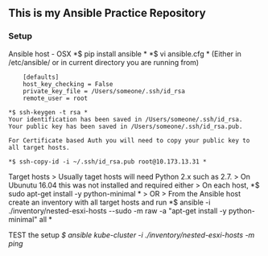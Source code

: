 ## This is my Ansible Practice Repository

### Setup
 
 Ansible host - OSX
	*$ pip install ansible *
	*$ vi ansible.cfg *    (Either in /etc/ansible/ or in current directory you are running from)


		[defaults]
		host_key_checking = False
		private_key_file = /Users/someone/.ssh/id_rsa
		remote_user = root

	*$ ssh-keygen -t rsa *
	Your identification has been saved in /Users/someone/.ssh/id_rsa.
	Your public key has been saved in /Users/someone/.ssh/id_rsa.pub.
  
  	For Certificate based Auth you will need to copy your public key to all target hosts.

  	*$ ssh-copy-id -i ~/.ssh/id_rsa.pub root@10.173.13.31 *
  	
  Target hosts
  	> Usually taget hosts will need Python 2.x such as 2.7. 
  	> On Ubunutu 16.04 this was not installed and required either
  	> On each host, 
  	*$ sudo apt-get install -y python-minimal *
  	>	OR
  	> From the Ansible host create an inventory with all target hosts and run 
  	*$ ansible -i ./inventory/nested-esxi-hosts --sudo -m raw -a "apt-get install -y python-minimal" all *

  TEST the setup
  	*$ ansible kube-cluster -i ./inventory/nested-esxi-hosts -m ping*